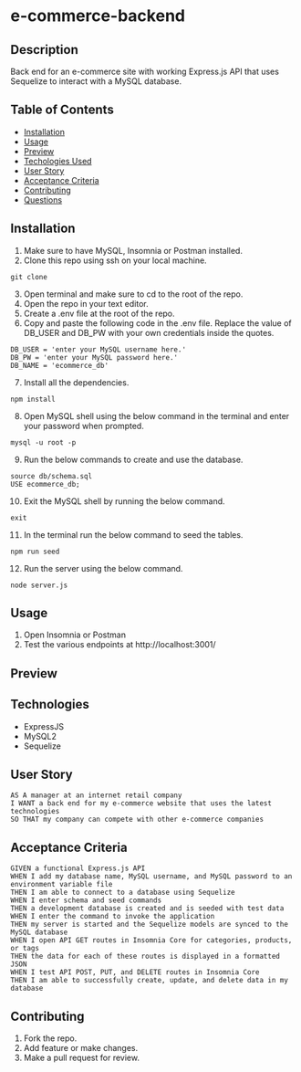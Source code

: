 # e-commerce-backend

## Description
Back end for an e-commerce site with working Express.js API that uses Sequelize to interact with a MySQL database.

## Table of Contents
* [Installation](#installation)
* [Usage](#usage)
* [Preview](#preview)
* [Techologies Used](#technologiesused)
* [User Story](#userstory)
* [Acceptance Criteria](#acceptancecriteria)
* [Contributing](#contributing)
* [Questions](#questions)

## Installation
1. Make sure to have MySQL, Insomnia or Postman installed.
2. Clone this repo using ssh on your local machine.
```
git clone 
```
3. Open terminal and make sure to cd to the root of the repo.
4. Open the repo in your text editor.
5. Create a .env file at the root of the repo.
6. Copy and paste the following code in the .env file. Replace the value of DB_USER and DB_PW with your own credentials inside the quotes.
```
DB_USER = 'enter your MySQL username here.'
DB_PW = 'enter your MySQL password here.'
DB_NAME = 'ecommerce_db'
```
7. Install all the dependencies.
```
npm install
```
8. Open MySQL shell using the below command in the terminal and enter your password when prompted.
```
mysql -u root -p
```
9. Run the below commands to create and use the database.
```
source db/schema.sql
USE ecommerce_db;
```
10. Exit the MySQL shell by running the below command.
```
exit
```
11. In the terminal run the below command to seed the tables. 
```
npm run seed
```
12. Run the server using the below command.
```
node server.js
```

## Usage
1. Open Insomnia or Postman
2. Test the various endpoints at http://localhost:3001/

## Preview


## Technologies
* ExpressJS
* MySQL2
* Sequelize


## User Story
```
AS A manager at an internet retail company
I WANT a back end for my e-commerce website that uses the latest technologies
SO THAT my company can compete with other e-commerce companies
```

## Acceptance Criteria
```
GIVEN a functional Express.js API
WHEN I add my database name, MySQL username, and MySQL password to an environment variable file
THEN I am able to connect to a database using Sequelize
WHEN I enter schema and seed commands
THEN a development database is created and is seeded with test data
WHEN I enter the command to invoke the application
THEN my server is started and the Sequelize models are synced to the MySQL database
WHEN I open API GET routes in Insomnia Core for categories, products, or tags
THEN the data for each of these routes is displayed in a formatted JSON
WHEN I test API POST, PUT, and DELETE routes in Insomnia Core
THEN I am able to successfully create, update, and delete data in my database
```

## Contributing
1. Fork the repo.
2. Add feature or make changes.
3. Make a pull request for review.


